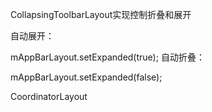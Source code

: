 CollapsingToolbarLayout实现控制折叠和展开

自动展开：

mAppBarLayout.setExpanded(true);
自动折叠：

mAppBarLayout.setExpanded(false);


CoordinatorLayout
